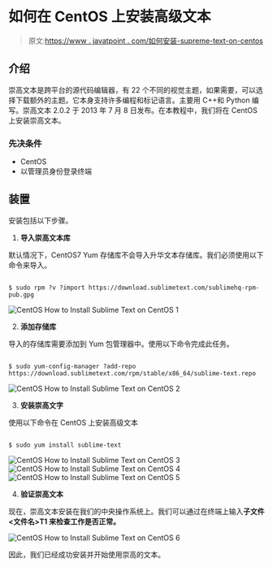 # 如何在 CentOS 上安装高级文本

> 原文:[https://www . javatpoint . com/如何安装-supreme-text-on-centos](https://www.javatpoint.com/how-to-install-sublime-text-on-centos)

## 介绍

崇高文本是跨平台的源代码编辑器，有 22 个不同的视觉主题，如果需要，可以选择下载额外的主题。它本身支持许多编程和标记语言。主要用 C++和 Python 编写。崇高文本 2.0.2 于 2013 年 7 月 8 日发布。在本教程中，我们将在 CentOS 上安装崇高文本。

### 先决条件

*   CentOS
*   以管理员身份登录终端

## 装置

安装包括以下步骤。

1) **导入崇高文本库**

默认情况下，CentOS7 Yum 存储库不会导入升华文本存储库。我们必须使用以下命令来导入。

```

$ sudo rpm ?v ?import https://download.sublimetext.com/sublimehq-rpm-pub.gpg

```

![CentOS How to Install Sublime Text on CentOS 1](../Images/891c2068552779453b5c2d2465a2dc5b.png)

2) **添加存储库**

导入的存储库需要添加到 Yum 包管理器中。使用以下命令完成此任务。

```

$ sudo yum-config-manager ?add-repo https://download.sublimetext.com/rpm/stable/x86_64/sublime-text.repo 

```

![CentOS How to Install Sublime Text on CentOS 2](../Images/44dce5a901377479fb58ee2700e4defd.png)

3) **安装崇高文字**

使用以下命令在 CentOS 上安装高级文本

```

$ sudo yum install sublime-text

```

![CentOS How to Install Sublime Text on CentOS 3](../Images/a6b95126131247a82cafaafb4152beae.png)
![CentOS How to Install Sublime Text on CentOS 4](../Images/abd7637bcb160e174a33b64f34a10500.png)
![CentOS How to Install Sublime Text on CentOS 5](../Images/128b25d45ad850cc77b965405fb03238.png)

4) **验证崇高文本**

现在，崇高文本安装在我们的中央操作系统上。我们可以通过在终端上输入**子文件<文件名>T1 来检查工作是否正常。**

![CentOS How to Install Sublime Text on CentOS 6](../Images/00f47ab05bfad439817c77c658d000d9.png)

因此，我们已经成功安装并开始使用崇高的文本。